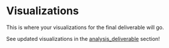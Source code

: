 # Visualizations
This is where your visualizations for the final deliverable will go.

See updated visualizations in the [analysis_deliverable](../analysis_deliverable/visualizations) section!
